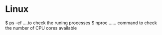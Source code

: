 # Linux

$ ps -ef    ....to check the runing processes
$ nproc  ...... command to check the number of CPU cores available 
